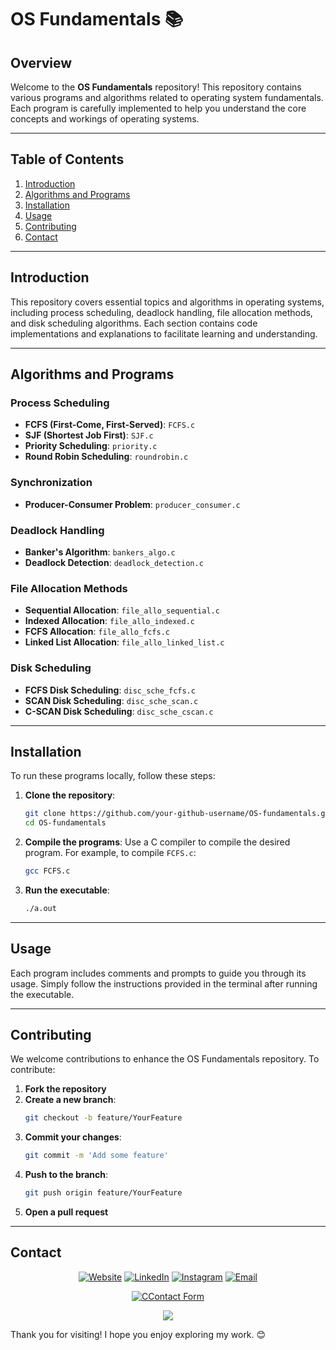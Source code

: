 # OS Fundamentals 📚

## Overview

Welcome to the **OS Fundamentals** repository! This repository contains various programs and algorithms related to operating system fundamentals. Each program is carefully implemented to help you understand the core concepts and workings of operating systems.

---

## Table of Contents

1. [Introduction](#introduction)
2. [Algorithms and Programs](#algorithms-and-programs)
3. [Installation](#installation)
4. [Usage](#usage)
5. [Contributing](#contributing)
6. [Contact](#contact)

---

## Introduction

This repository covers essential topics and algorithms in operating systems, including process scheduling, deadlock handling, file allocation methods, and disk scheduling algorithms. Each section contains code implementations and explanations to facilitate learning and understanding.

---

## Algorithms and Programs

### Process Scheduling

- **FCFS (First-Come, First-Served)**: `FCFS.c`
- **SJF (Shortest Job First)**: `SJF.c`
- **Priority Scheduling**: `priority.c`
- **Round Robin Scheduling**: `roundrobin.c`

### Synchronization

- **Producer-Consumer Problem**: `producer_consumer.c`

### Deadlock Handling

- **Banker's Algorithm**: `bankers_algo.c`
- **Deadlock Detection**: `deadlock_detection.c`

### File Allocation Methods

- **Sequential Allocation**: `file_allo_sequential.c`
- **Indexed Allocation**: `file_allo_indexed.c`
- **FCFS Allocation**: `file_allo_fcfs.c`
- **Linked List Allocation**: `file_allo_linked_list.c`

### Disk Scheduling

- **FCFS Disk Scheduling**: `disc_sche_fcfs.c`
- **SCAN Disk Scheduling**: `disc_sche_scan.c`
- **C-SCAN Disk Scheduling**: `disc_sche_cscan.c`

---

## Installation

To run these programs locally, follow these steps:

1. **Clone the repository**:
    ```sh
    git clone https://github.com/your-github-username/OS-fundamentals.git
    cd OS-fundamentals
    ```

2. **Compile the programs**:
    Use a C compiler to compile the desired program. For example, to compile `FCFS.c`:
    ```sh
    gcc FCFS.c
    ```

3. **Run the executable**:
    ```sh
    ./a.out
    ```

---

## Usage

Each program includes comments and prompts to guide you through its usage. Simply follow the instructions provided in the terminal after running the executable.

---

## Contributing

We welcome contributions to enhance the OS Fundamentals repository. To contribute:

1. **Fork the repository**
2. **Create a new branch**:
    ```sh
    git checkout -b feature/YourFeature
    ```
3. **Commit your changes**:
    ```sh
    git commit -m 'Add some feature'
    ```
4. **Push to the branch**:
    ```sh
    git push origin feature/YourFeature
    ```
5. **Open a pull request**

---

## Contact
<p align="center">
<a href="https://simplysameen.netlify.app"><img alt="Website" src="https://img.shields.io/badge/Website-simplysameen-red?style=flat-square&logo=netlify"></a>
<a href="https://www.linkedin.com/in/sameen-sardar/"><img alt="LinkedIn" src="https://img.shields.io/badge/LinkedIn-Sameen Sardar-blue?style=flat-square&logo=linkedin"></a>
<a href="https://www.instagram.com/simply.sameen/"><img alt="Instagram" src="https://img.shields.io/badge/Instagram-simply.sameen-green?style=flat-square&logo=instagram"></a>
<a href="mailto:sameensardar@gmail.com"><img alt="Email" src="https://img.shields.io/badge/Email-sameensardar@gmail.com-yellow?style=flat-square&logo=gmail"></a>
</p>
<p align="center">
  <a href="https://simplysameen.netlify.app/#contact"><img alt="CContact Form" src="https://img.shields.io/badge/Click Here to Redirect-Contact Form-blue?style=flat-square&logo=contact"></a>
</p>

<p align="center">
<img src="https://media2.giphy.com/media/v1.Y2lkPTc5MGI3NjExbmUzaGw2bnhhcDRxd3pnN3c2eWp5bWI5bzZxZjY4aDJkamd0ODF6aiZlcD12MV9pbnRlcm5hbF9naWZfYnlfaWQmY3Q9cw/CAM1sOA4pKGuzKlIPt/giphy.gif">
</p>

Thank you for visiting! I hope you enjoy exploring my work. 😊
